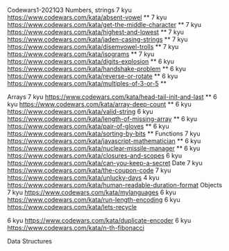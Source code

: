 Codewars1-2021Q3
Numbers, strings
7 kyu https://www.codewars.com/kata/absent-vowel \*\*
7 kyu https://www.codewars.com/kata/get-the-middle-character \*\*
7 kyu https://www.codewars.com/kata/highest-and-lowest \*\*
7 kyu https://www.codewars.com/kata/jaden-casing-strings \*\*
7 kyu https://www.codewars.com/kata/disemvowel-trolls \*\*
7 kyu https://www.codewars.com/kata/isograms \*\*
7 kyu https://www.codewars.com/kata/digits-explosion \*\*
6 kyu https://www.codewars.com/kata/handshake-problem \*\*
6 kyu https://www.codewars.com/kata/reverse-or-rotate \*\*
6 kyu https://www.codewars.com/kata/multiples-of-3-or-5 \*\*

Arrays
7 kyu https://www.codewars.com/kata/head-tail-init-and-last \*\*
6 kyu https://www.codewars.com/kata/array-deep-count \*\*
6 kyu https://www.codewars.com/kata/valid-string
6 kyu https://www.codewars.com/kata/length-of-missing-array \*\*
6 kyu https://www.codewars.com/kata/pair-of-gloves \*\*
6 kyu https://www.codewars.com/kata/sorting-by-bits \*\*
Functions
7 kyu https://www.codewars.com/kata/javascript-mathematician \*\*
6 kyu https://www.codewars.com/kata/nuclear-missile-manager \*\*
6 kyu https://www.codewars.com/kata/closures-and-scopes
6 kyu https://www.codewars.com/kata/can-you-keep-a-secret
Date
7 kyu https://www.codewars.com/kata/the-coupon-code
7 kyu https://www.codewars.com/kata/unlucky-days
4 kyu https://www.codewars.com/kata/human-readable-duration-format
Objects
7 kyu https://www.codewars.com/kata/mylanguages
6 kyu https://www.codewars.com/kata/run-length-encoding
6 kyu https://www.codewars.com/kata/lets-recycle

6 kyu https://www.codewars.com/kata/duplicate-encoder
6 kyu https://www.codewars.com/kata/n-th-fibonacci

Data Structures

<!-- 7 kyu https://www.codewars.com/kata/convert-a-linked-list-to-a-string
5 kyu https://www.codewars.com/kata/fun-with-trees-array-to-tree -->
